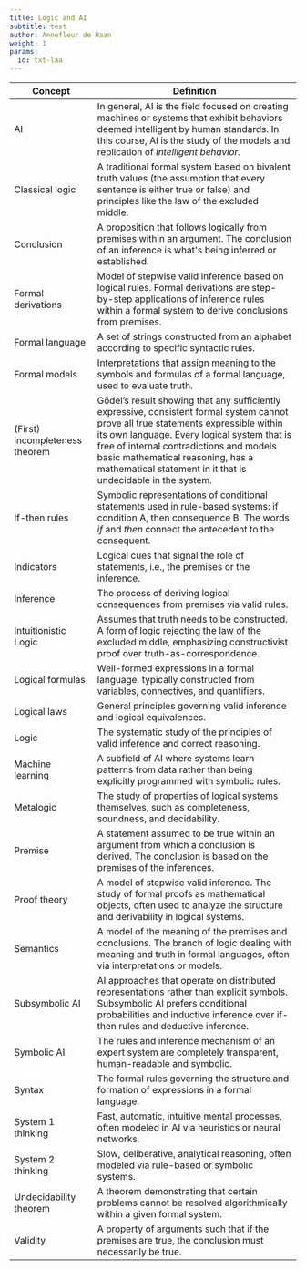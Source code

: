 ```yaml
---
title: Logic and AI
subtitle: test
author: Annefleur de Haan
weight: 1
params: 
  id: txt-laa
---
```

| Concept                                | Definition |
|----------------------------------------|------------|
| AI                                     | In general, AI is the field focused on creating machines or systems that exhibit behaviors deemed intelligent by human standards. In this course, AI is the study of the models and replication of _intelligent behavior_. |
| Classical logic                        | A traditional formal system based on bivalent truth values (the assumption that every sentence is either true or false) and principles like the law of the excluded middle. |
| Conclusion                             | A proposition that follows logically from premises within an argument. The conclusion of an inference is what's being inferred or established. |
| Formal derivations                     | Model of stepwise valid inference based on logical rules. Formal derivations are step-by-step applications of inference rules within a formal system to derive conclusions from premises. |
| Formal language                        | A set of strings constructed from an alphabet according to specific syntactic rules. |
| Formal models                          | Interpretations that assign meaning to the symbols and formulas of a formal language, used to evaluate truth. |
| (First) incompleteness theorem         | Gödel’s result showing that any sufficiently expressive, consistent formal system cannot prove all true statements expressible within its own language. Every logical system that is free of internal contradictions and models basic mathematical reasoning, has a mathematical statement in it that is undecidable in the system.|
| If-then rules                          | Symbolic representations of conditional statements used in rule-based systems: if condition A, then consequence B. The words _if_ and _then_ connect the antecedent to the consequent.|
| Indicators                             | Logical cues that signal the role of statements, i.e., the premises or the inference. |
| Inference                              | The process of deriving logical consequences from premises via valid rules. |
| Intuitionistic Logic                   | Assumes that truth needs to be constructed. A form of logic rejecting the law of the excluded middle, emphasizing constructivist proof over truth-as-correspondence. |
| Logical formulas                       | Well-formed expressions in a formal language, typically constructed from variables, connectives, and quantifiers. |
| Logical laws                           | General principles governing valid inference and logical equivalences. |
| Logic                                  | The systematic study of the principles of valid inference and correct reasoning. |
| Machine learning                       | A subfield of AI where systems learn patterns from data rather than being explicitly programmed with symbolic rules. |
| Metalogic                              | The study of properties of logical systems themselves, such as completeness, soundness, and decidability. |
| Premise                                | A statement assumed to be true within an argument from which a conclusion is derived. The conclusion is based on the premises of the inferences.|
| Proof theory                           | A model of stepwise valid inference. The study of formal proofs as mathematical objects, often used to analyze the structure and derivability in logical systems. |
| Semantics                              | A model of the meaning of the premises and conclusions. The branch of logic dealing with meaning and truth in formal languages, often via interpretations or models. |
| Subsymbolic AI                         | AI approaches that operate on distributed representations rather than explicit symbols. Subsymbolic AI prefers conditional probabilities and inductive inference over if-then rules and deductive inference.|
| Symbolic AI                            | The rules and inference mechanism of an expert system are completely transparent, human-readable and symbolic. |
| Syntax                                 | The formal rules governing the structure and formation of expressions in a formal language. |
| System 1 thinking                      | Fast, automatic, intuitive mental processes, often modeled in AI via heuristics or neural networks. |
| System 2 thinking                      | Slow, deliberative, analytical reasoning, often modeled via rule-based or symbolic systems. |
| Undecidability theorem                 | A theorem demonstrating that certain problems cannot be resolved algorithmically within a given formal system. |
| Validity                               | A property of arguments such that if the premises are true, the conclusion must necessarily be true. |


